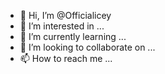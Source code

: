 - 👋 Hi, I’m @Officialicey
- 👀 I’m interested in ...
- 🌱 I’m currently learning ...
- 💞️ I’m looking to collaborate on ...
- 📫 How to reach me ...

<!---
Officialicey/Officialicey is a ✨ special ✨ repository because its `README.md` (this file) appears on your GitHub profile.
You can click the Preview link to take a look at your changes.
--->
